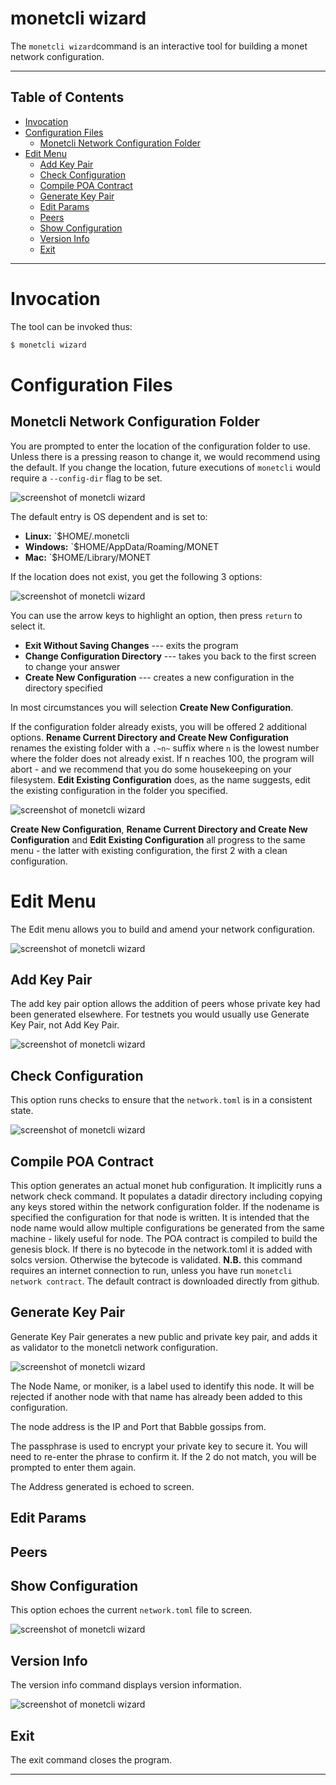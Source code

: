 # monetcli wizard

The `monetcli wizard`command is an interactive tool for building a monet network configuration.


----

## Table of Contents


+ [Invocation](#invocation)
+ [Configuration Files](#configuration-files)
	+ [Monetcli Network Configuration Folder](#monetcli-network-configuration-folder)
+ [Edit Menu](#edit-menu)
	+ [Add Key Pair](#add-key-pair)
	+ [Check Configuration](#check-configuration)
	+ [Compile POA Contract](#compile-poa-contract)
	+ [Generate Key Pair](#generate-key-pair)
	+ [Edit Params](#edit-params)
	+ [Peers](#peers)
	+ [Show Configuration](#show-configuration)
	+ [Version Info](#version-info)
	+ [Exit](#exit)

----

# Invocation

The tool can be invoked thus:

```bash
$ monetcli wizard
```
 
# Configuration Files
 
## Monetcli Network Configuration Folder
 
You are prompted to enter the location of the configuration folder to use. Unless there is a pressing reason to change it, we would recommend using the default. If you change the location, future executions of `monetcli` would require a `--config-dir` flag to be set. 
 
![screenshot of monetcli wizard](assets/screenshots/wizard1.png)

The default entry is OS dependent and is set to:

+ **Linux:** 		`$HOME/.monetcli 
+ **Windows:** 	`$HOME/AppData/Roaming/MONET 
+ **Mac:** 		`$HOME/Library/MONET 



If the location does not exist, you get the following 3 options:

![screenshot of monetcli wizard](assets/screenshots/wizard2.png)

You can use the arrow keys to highlight an option, then press `return` to select it. 

+ **Exit Without Saving Changes** --- exits the program
+ **Change Configuration Directory** --- takes you back to the first screen to change your answer
+ **Create New Configuration** --- creates a new configuration in the directory specified
 
In most circumstances you will selection **Create New Configuration**.

If the configuration folder already exists, you will be offered 2 additional options. **Rename Current Directory and Create New Configuration** renames the existing folder with a `.~n~` suffix where `n` is the lowest number where the folder does not already exist. If n reaches 100, the program will abort - and we recommend that you do some housekeeping on your filesystem.  **Edit Existing Configuration** does, as the name suggests, edit the existing configuration in the folder you specified.

![screenshot of monetcli wizard](assets/screenshots/wizard3.png)

**Create New Configuration**, **Rename Current Directory and Create New Configuration** and  **Edit Existing Configuration** all progress to the same menu - the latter with existing configuration, the first 2 with a clean configuration. 

# Edit Menu

The Edit menu allows you to build and amend your network configuration. 

![screenshot of monetcli wizard](assets/screenshots/wizard4.png)


## Add Key Pair
The add key pair option allows the addition of peers whose private key had been generated elsewhere. For testnets you would usually use Generate Key Pair, not Add Key Pair. 

![screenshot of monetcli wizard](assets/screenshots/wizard11.png)


## Check Configuration

This option runs checks to ensure that the `network.toml` is in a consistent state. 

![screenshot of monetcli wizard](assets/screenshots/wizard10.png)

## Compile POA Contract

This option generates an actual monet hub configuration. It implicitly runs a network check command. It populates a datadir directory including copying any keys stored within the network configuration folder. If the nodename is specified the configuration for that node is written. It is intended that the node name would allow multiple configurations be generated from the same machine - likely useful for node. The POA contract is compiled to build the genesis block. If there is no bytecode in the network.toml it is added with solcs version. Otherwise the bytecode is validated. **N.B.** this command requires an internet connection to run, unless you have run `monetcli network contract`. The default contract is downloaded directly from github.

[comment]: # (//TODO Add compile section )

## Generate Key Pair

Generate Key Pair generates a new public and private key pair, and adds it as validator to the monetcli network configuration.

![screenshot of monetcli wizard](assets/screenshots/wizard7.png)

The Node Name, or moniker, is a label used to identify this node. It will be rejected if another node with that name has already been added to this configuration.

The node address is the IP and Port that Babble gossips from. 

The passphrase is used to encrypt your private key to secure it. You will need to re-enter the phrase to confirm it. If the 2 do not match, you will be prompted to enter them again. 

The Address generated is echoed to screen. 

## Edit Params

[comment]: # (//TODO Add Edit Params section )

## Peers

[comment]: # (//TODO Add peers section )

## Show Configuration

This option echoes the current `network.toml` file to screen. 

![screenshot of monetcli wizard](assets/screenshots/wizard7.png)


## Version Info

The version info command displays version information. 


![screenshot of monetcli wizard](assets/screenshots/wizard5.png)


## Exit

The exit command closes the program. 

----


